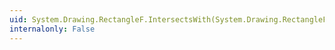 ```yaml
---
uid: System.Drawing.RectangleF.IntersectsWith(System.Drawing.RectangleF)
internalonly: False
---
```

